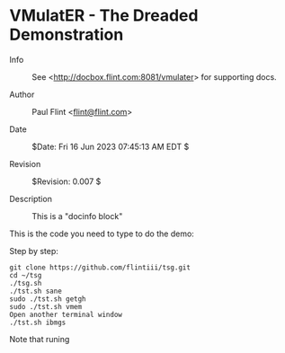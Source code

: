 <h1 id="vmulater---the-dreaded-demonstration">VMulatER - The Dreaded Demonstration</h1>
<dl>
<dt>Info</dt>
<dd><p>See &lt;<a href="http://docbox.flint.com:8081/vmulater">http://docbox.flint.com:8081/vmulater</a>&gt; for supporting docs.</p>
</dd>
<dt>Author</dt>
<dd><p>Paul Flint &lt;<a href="mailto:flint@flint.com">flint@flint.com</a>&gt;</p>
</dd>
<dt>Date</dt>
<dd><p>$Date: Fri 16 Jun 2023 07:45:13 AM EDT $</p>
</dd>
<dt>Revision</dt>
<dd><p>$Revision: 0.007 $</p>
</dd>
<dt>Description</dt>
<dd><p>This is a "docinfo block"</p>
</dd>
</dl>
<p>This is the code you need to type to do the demo:</p>
<p>Step by step:</p>
<pre><code>git clone https://github.com/flintiii/tsg.git
cd ~/tsg
./tsg.sh
./tst.sh sane
sudo ./tst.sh getgh
sudo ./tst.sh vmem
Open another terminal window
./tst.sh ibmgs</code></pre>
<p>Note that runing</p>
